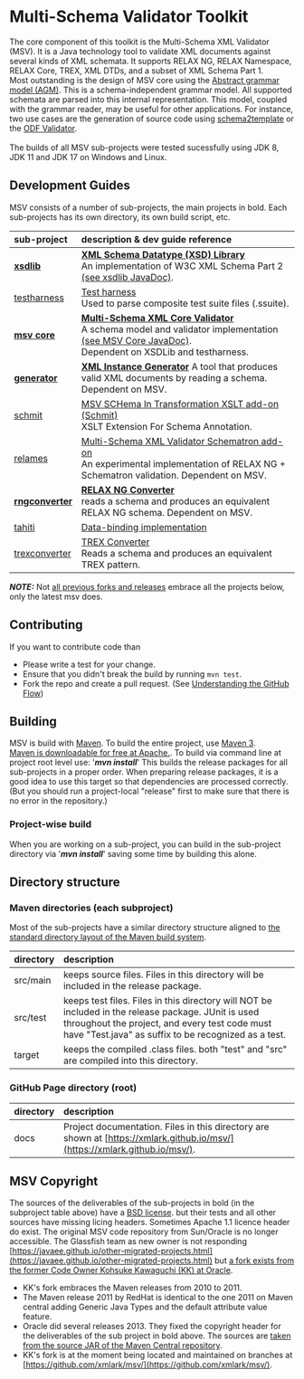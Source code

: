 # Multi-Schema Validator Toolkit

The core component of this toolkit is the Multi-Schema XML Validator (MSV). It is a Java technology tool to validate XML documents against several kinds of XML schemata. It supports RELAX NG, RELAX Namespace, RELAX Core, TREX, XML DTDs, and a subset of XML Schema Part 1.
<br/>
Most outstanding is the design of MSV core using the [Abstract grammar model (AGM)](https://xmlark.github.io/msv/nativeAPI.html). This is a schema-independent grammar model. All supported schemata are parsed into this internal representation. This model, coupled with the grammar reader, may be useful for other applications. For instance, two use cases are the generation of source code using [schema2template](https://tdf.github.io/odftoolkit/generator/index.html) or the [ODF Validator](https://tdf.github.io/odftoolkit/conformance/ODFValidator.html).
<br/><br/>The builds of all MSV sub-projects were tested sucessfully using JDK 8, JDK 11 and JDK 17 on Windows and Linux.

## Development Guides

MSV consists of a number of sub-projects, the main projects in bold. Each sub-projects has its own directory, its own build script, etc.

| sub-project       | description & dev guide reference                                                                                                          |
|:------------------|:-------------------------------------------------------------------------------------------------------------------------------------------|
| **[xsdlib](../xsdlib)**        | **[XML Schema Datatype (XSD) Library](./xsdlib/README.md)**<br/>An implementation of W3C XML Schema Part 2 [(see xsdlib JavaDoc)](https://xmlark.github.io/msv/xsdlib/api/index.html). |
| [testharness](../testharness/)       | [Test harness](./testharness/README.md)<br/>Used to parse composite test suite files (.ssuite).                                                                   |
| **[msv core](../msv)**      | **[Multi-Schema XML Core Validator](./core/index.html)**<br/>A schema model and validator implementation [(see MSV Core JavaDoc)](https://xmlark.github.io/msv/core/api/index.html).</br>Dependent on XSDLib and testharness.                       |
| **[generator](../generator/)**     | **[XML Instance Generator](./generator/README.md)** A tool that produces valid XML documents by reading a schema. Dependent on MSV.                                 |
| [schmit](../schmit/)            | [MSV SCHema In Transformation XSLT add-on (Schmit)](./schmit/readme.html)<br/>XSLT Extension For Schema Annotation.                                            |
| [relames](../relames/)           | [Multi-Schema XML Validator Schematron add-on](./relames/README.md)<br/>An experimental implementation of RELAX NG + Schematron validation. Dependent on MSV. |
| **[rngconverter](../rngconverter/)**  | **[RELAX NG Converter](./rngconverter/README.md)**<br/>reads a schema and produces an equivalent RELAX NG schema. Dependent on MSV.                                    |
| [tahiti](../tahiti/)            | [Data-binding implementation](./tahiti/README.md)                                                                                         |
| [trexconverter](../trexconverter/)     | [TREX Converter](./trexconverter/README.md)<br/>Reads a schema and produces an equivalent TREX pattern.                        |

***NOTE:*** Not [all previous forks and releases](https://github.com/svanteschubert/msv-merge-project) embrace all the projects below, only the latest msv does.

## Contributing

If you want to contribute code than

* Please write a test for your change.
* Ensure that you didn't break the build by running `mvn test`.
* Fork the repo and create a pull request. (See [Understanding the GitHub Flow](https://guides.github.com/introduction/flow/index.html))

## Building

MSV is build with [Maven](http://maven.apache.org/).
To build the entire project, use [Maven 3](https://maven.apache.org/guides/getting-started/maven-in-five-minutes.html).</br> [Maven is downloadable for free at Apache.](https://maven.apache.org/download.cgi).
To build via command line at project root level use:
'***mvn install***'
This builds the release packages for all sub-projects in a proper order.
When preparing release packages, it is a good idea to use this target so that dependencies are processed correctly. (But you should run a project-local "release" first to make sure that there is no error in the repository.)

### Project-wise build

When you are working on a sub-project, you can build in the sub-project directory via '***mvn install***' saving some time by building this alone.

## Directory structure

### Maven directories (each subproject)

Most of the sub-projects have a similar directory structure aligned to [the standard directory layout of the Maven build system](https://maven.apache.org/guides/introduction/introduction-to-the-standard-directory-layout.html).

| directory | description |
|:----------| :---------- |
| src/main  | keeps source files. Files in this directory will be included in the release package. |
| src/test  | keeps test files. Files in this directory will NOT be included in the release package. JUnit is used throughout the project, and every test code must have "Test.java" as suffix to be recognized as a test. |
| target    | keeps the compiled .class files. both "test" and "src" are compiled into this directory. |

### GitHub Page directory (root)

| directory | description |
| :-------- | :---------- |
| docs      | Project documentation. Files in this directory are shown at [https://xmlark.github.io/msv/](https://xmlark.github.io/msv/). |

## MSV Copyright

The sources of the deliverables of the sub-projects in bold (in the subproject table above) have a [BSD license](https://en.wikipedia.org/wiki/BSD_licenses). but their tests and all other sources have missing licing headers.
Sometimes Apache 1.1 licence header do exist.
The original MSV code repository from Sun/Oracle is no longer accessible. The Glassfish team as new owner is not responding [https://javaee.github.io/other-migrated-projects.html](https://javaee.github.io/other-migrated-projects.html) but [a fork exists from the former Code Owner Kohsuke Kawaguchi (KK) at Oracle](https://github.com/kohsuke/msv).

* KK's fork embraces the Maven releases from 2010 to 2011.
* The Maven release 2011 by RedHat is identical to the one 2011 on Maven central adding Generic Java Types and the default attribute value feature.
* Oracle did several releases 2013. They fixed the copyright header for the deliverables of the sub project in bold above. The sources are [taken from the source JAR of the Maven Central repository](https://github.com/svanteschubert/msv-merge-project).
* KK's fork is at the moment being located and maintained on branches at [https://github.com/xmlark/msv/](https://github.com/xmlark/msv/).
